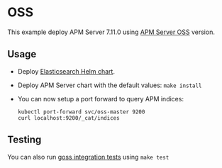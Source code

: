# OSS

This example deploy APM Server 7.11.0 using [APM Server OSS][] version.


## Usage

* Deploy [Elasticsearch Helm chart][].

* Deploy APM Server chart with the default values: `make install`

* You can now setup a port forward to query APM indices:

  ```
  kubectl port-forward svc/oss-master 9200
  curl localhost:9200/_cat/indices
  ```


## Testing

You can also run [goss integration tests][] using `make test`


[apm server oss]: https://www.elastic.co/downloads/apm-oss
[elasticsearch helm chart]: https://github.com/elastic/helm-charts/tree/7.11/elasticsearch/examples/oss/
[goss integration tests]: https://github.com/elastic/helm-charts/tree/7.11/apm-server/examples/oss/test/goss.yaml
